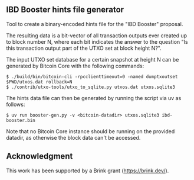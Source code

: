 ## IBD Booster hints file generator

Tool to create a binary-encoded hints file for the "IBD Booster" proposal.

The resulting data is a bit-vector of all transaction outputs ever created
up to block number N, where each bit indicates the answer to the question
"Is this transaction output part of the UTXO set at block height N?".

The input UTXO set database for a certain snapshot at height N
can be generated by Bitcoin Core with the following commands:
``` 
$ ./build/bin/bitcoin-cli -rpcclienttimeout=0 -named dumptxoutset $PWD/utxos.dat rollback=N
$ ./contrib/utxo-tools/utxo_to_sqlite.py utxos.dat utxos.sqlite3
```

The hints data file can then be generated by running the script via uv as follows:
```
$ uv run booster-gen.py -v <bitcoin-datadir> utxos.sqlite3 ibd-booster.bin
```
Note that no Bitcoin Core instance should be running on the provided datadir, as otherwise the block data can't be accessed.

## Acknowledgment
This work has been supported by a Brink grant (https://brink.dev/).
